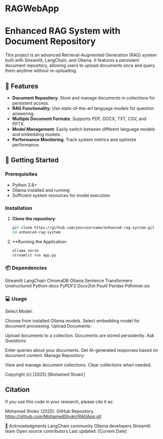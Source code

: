 # RAGWebApp

# Enhanced RAG System with Document Repository

This project is an advanced Retrieval-Augmented Generation (RAG) system built with Streamlit, LangChain, and Ollama. It features a persistent document repository, allowing users to upload documents once and query them anytime without re-uploading.

## 🌟 Features

- **Document Repository**: Store and manage documents in collections for persistent access.
- **RAG Functionality**: Use state-of-the-art language models for question answering.
- **Multiple Document Formats**: Supports PDF, DOCX, TXT, CSV, and PPTX.
- **Model Management**: Easily switch between different language models and embedding models.
- **Performance Monitoring**: Track system metrics and optimize performance.

## 🚀 Getting Started

### Prerequisites

- Python 3.8+
- Ollama installed and running
- Sufficient system resources for model execution

### Installation

1. **Clone the repository**:
   ```bash
   git clone https://github.com/yourusername/enhanced-rag-system.git
   cd enhanced-rag-system

2. **Running the Application:
   ```bash
   ollama serve
   streamlit run app.py


### 📦 Dependencies
Streamlit
LangChain
ChromaDB
Ollama
Sentence Transformers
Unstructured
Python-docx
PyPDF2
Docx2txt
Psutil
Pandas
Pdfminer.six

### 💻 Usage
Select Model:

Choose from installed Ollama models.
Select embedding model for document processing.
Upload Documents:

Upload documents to a collection.
Documents are stored persistently.
Ask Questions:

Enter queries about your documents.
Get AI-generated responses based on document content.
Manage Repository:

View and manage document collections.
Clear collections when needed.



Copyright (c) [2025] [Mohamed Shokir]

## Citation
If you use this code in your research, please cite it as:

Mohamed Shokir (2025). GitHub Repository. https://github.com/MohamedShokir/RAGApp.git

🙏 Acknowledgments
LangChain community
Ollama developers
Streamlit team
Open source contributors
Last updated: [Current Date]
